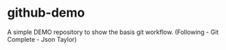 # github-demo
A simple DEMO repository to show the basis git workflow. (Following - Git Complete - Json Taylor)
